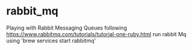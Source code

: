 # rabbit_mq
Playing with Rabbit Messaging Queues
following https://www.rabbitmq.com/tutorials/tutorial-one-ruby.html
run rabbit Mq using 'brew services start rabbitmq'



